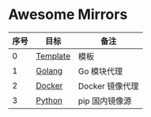# Awesome Mirrors


| 序号 | 目标                                 | 备注          |
|----|------------------------------------|-------------|
| 0  | [Template](./template/template.md) | 模板          |
| 1  | [Golang](./src/Golang.md)          | Go 模块代理     |
| 2  | [Docker](./src/Docker.md)          | Docker 镜像代理 |
| 3  | [Python](./src/Python.md)          | pip 国内镜像源   |
